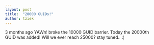 ```yaml
---
layout: post
title:  "20000 GUIDs!"
author: tziek
---
```

3 months ago YAWn! broke the 10000 GUID barrier. Today the 20000th GUID was added! Will we ever reach 25000? stay tuned.. :)
